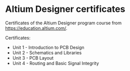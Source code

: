 # Altium Designer certificates

Certificates of the Altium Designer program course from https://education.altium.com/.

Certificates:
- Unit 1 - Introduction to PCB Design
- Unit 2 - Schematics and Libraries
- Unit 3 - PCB Layout
- Unit 4 - Routing and Basic Signal Integrity
